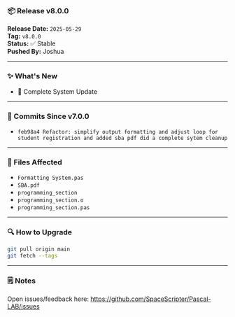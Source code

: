 ### 📦 Release v8.0.0

**Release Date:** `2025-05-29`  
**Tag:** `v8.0.0`  
**Status:** ✅ Stable  
**Pushed By:** Joshua

---

### ✨ What's New
- 🔧 Complete System Update

---

### 🧾 Commits Since v7.0.0
- `feb98a4 Refactor: simplify output formatting and adjust loop for student registration and added sba pdf did a complete sytem cleanup`

---

### 📁 Files Affected
- `Formatting System.pas`
- `SBA.pdf`
- `programming_section`
- `programming_section.o`
- `programming_section.pas`

---

### 🔍 How to Upgrade
```bash
git pull origin main
git fetch --tags
```

---

### 🗒️ Notes
Open issues/feedback here: <https://github.com/SpaceScripter/Pascal-LAB/issues>
